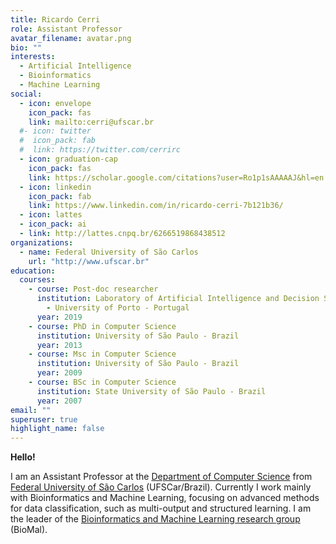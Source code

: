 ```yaml
---
title: Ricardo Cerri
role: Assistant Professor
avatar_filename: avatar.png
bio: ""
interests:
  - Artificial Intelligence
  - Bioinformatics
  - Machine Learning
social:
  - icon: envelope
    icon_pack: fas
    link: mailto:cerri@ufscar.br
  #- icon: twitter
  #  icon_pack: fab
  #  link: https://twitter.com/cerrirc
  - icon: graduation-cap
    icon_pack: fas
    link: https://scholar.google.com/citations?user=Ro1p1sAAAAAJ&hl=en
  - icon: linkedin
    icon_pack: fab
    link: https://www.linkedin.com/in/ricardo-cerri-7b121b36/
  - icon: lattes
  - icon_pack: ai
  - link: http://lattes.cnpq.br/6266519868438512  
organizations:
  - name: Federal University of São Carlos
    url: "http://www.ufscar.br"
education:
  courses:
    - course: Post-doc researcher
      institution: Laboratory of Artificial Intelligence and Decision Support (LIAAD)
        - University of Porto - Portugal
      year: 2019
    - course: PhD in Computer Science
      institution: University of São Paulo - Brazil
      year: 2013
    - course: Msc in Computer Science
      institution: University of São Paulo - Brazil
      year: 2009
    - course: BSc in Computer Science
      institution: State University of São Paulo - Brazil
      year: 2007
email: ""
superuser: true
highlight_name: false
---
```

**Hello!**

I am an Assistant Professor at the [Department of Computer Science](http://www.dc.ufscar.br) from [Federal University of São Carlos](http://www.ufscar.br) (UFSCar/Brazil). Currently I work mainly with Bioinformatics and Machine Learning, focusing on advanced methods for data classification, such as multi-output and structured learning. I am the leader of the [Bioinformatics and Machine Learning research group](http://www.biomal.ufscar.br) (BioMal).
